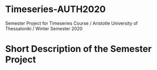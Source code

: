 # Timeseries-AUTH2020
Semester Project for Timeseries Course / Aristotle University of Thessaloniki / Winter Semester 2020

# Short Description of the Semester Project
